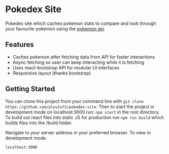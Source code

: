 # Pokedex Site
Pokedex site which caches pokemon stats to compare and look through your favourite pokemon using the [pokemon api](https://pokeapi.co/docs/v2).

## Features

- Caches pokemon after fetching data from API for faster interactions
- Async fetching so user can keep interacting while it is fetching
- Uses react-bootstrap API for modular UI interfaces
- Responsive layout (thanks bootstrap)


## Getting Started
You can clone this project from your command line with `git clone https://github.com/pluvio72/pokedex-site`.
Then to start the project in development mode on localhost:3000 run: `npm start` in the root directory.
To build out react files into static JS for production run `npm run build` which builds files into the /build folder.

Navigate to your server address in your preferred browser. To view in development mode.
```sh
localhost:3000
```
